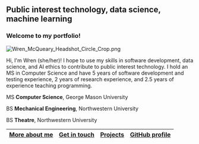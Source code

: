 <h2>Public interest technology, data science, machine learning</h2>

### Welcome to my portfolio!

![Wren_McQueary_Headshot_Circle_Crop.png](/images/Wren_McQueary_Headshot_Circle_Crop.png "Wren_McQueary_Headshot_Circle_Crop.png")

Hi, I'm Wren (she/her)!  I hope to use my skills in software development, data science, and AI ethics to contribute to public interest technology.  I hold an MS in Computer Science and have 5 years of software development and testing experience, 2 years of research experience, and 2.5 years of experience teaching programming.

MS **Computer Science**, George Mason University

BS **Mechanical Engineering**, Northwestern University

BS **Theatre**, Northwestern University

| [More about me](https://WrenMcQueary.github.io/about)      | [Get in touch](https://WrenMcQueary.github.io/contact) | [Projects](https://WrenMcQueary.github.io/projects)     | [GitHub profile](https://github.com/WrenMcQueary) |
| :---:        |    :----:   |          :---: |      :---: |
